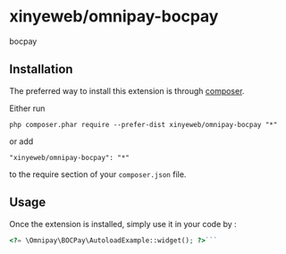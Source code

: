 xinyeweb/omnipay-bocpay
=======================
bocpay

Installation
------------

The preferred way to install this extension is through [composer](http://getcomposer.org/download/).

Either run

```
php composer.phar require --prefer-dist xinyeweb/omnipay-bocpay "*"
```

or add

```
"xinyeweb/omnipay-bocpay": "*"
```

to the require section of your `composer.json` file.


Usage
-----

Once the extension is installed, simply use it in your code by  :

```php
<?= \Omnipay\BOCPay\AutoloadExample::widget(); ?>```